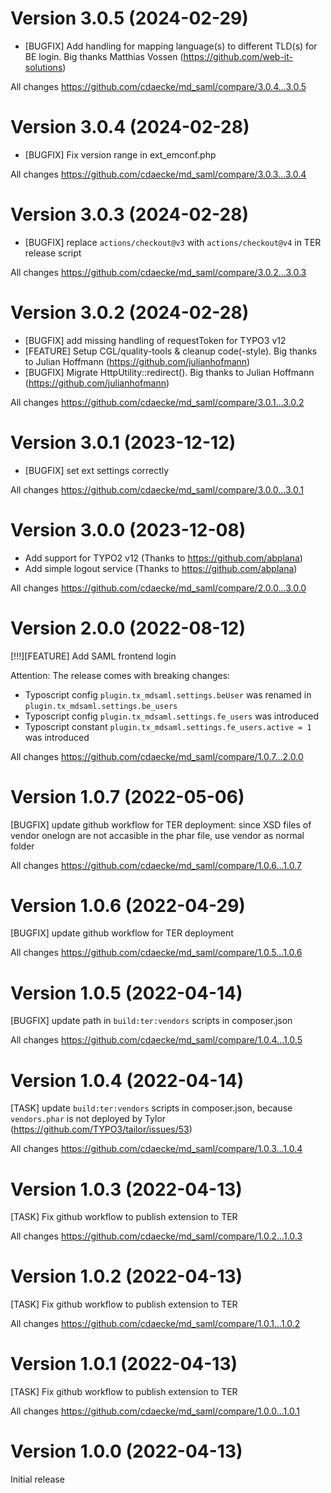 # Version 3.0.5 (2024-02-29)
- [BUGFIX] Add handling for mapping language(s) to different TLD(s) for BE login. Big thanks Matthias Vossen  (https://github.com/web-it-solutions)

All changes
https://github.com/cdaecke/md_saml/compare/3.0.4...3.0.5

# Version 3.0.4 (2024-02-28)
- [BUGFIX] Fix version range in ext_emconf.php

All changes
https://github.com/cdaecke/md_saml/compare/3.0.3...3.0.4

# Version 3.0.3 (2024-02-28)
- [BUGFIX] replace `actions/checkout@v3` with `actions/checkout@v4` in TER release script

All changes
https://github.com/cdaecke/md_saml/compare/3.0.2...3.0.3

# Version 3.0.2 (2024-02-28)
- [BUGFIX] add missing handling of requestToken for TYPO3 v12
- [FEATURE] Setup CGL/quality-tools & cleanup code(-style). Big thanks to Julian Hoffmann (https://github.com/julianhofmann)
- [BUGFIX] Migrate HttpUtility::redirect(). Big thanks to Julian Hoffmann (https://github.com/julianhofmann)

All changes
https://github.com/cdaecke/md_saml/compare/3.0.1...3.0.2

# Version 3.0.1 (2023-12-12)
- [BUGFIX] set ext settings correctly

All changes
https://github.com/cdaecke/md_saml/compare/3.0.0...3.0.1

# Version 3.0.0 (2023-12-08)
- Add support for TYPO2 v12 (Thanks to https://github.com/abplana)
- Add simple logout service (Thanks to https://github.com/abplana)

All changes
https://github.com/cdaecke/md_saml/compare/2.0.0...3.0.0

# Version 2.0.0 (2022-08-12)
[!!!][FEATURE] Add SAML frontend login

Attention: The release comes with breaking changes:
- Typoscript config `plugin.tx_mdsaml.settings.beUser` was renamed in `plugin.tx_mdsaml.settings.be_users`
- Typoscript config `plugin.tx_mdsaml.settings.fe_users` was introduced
- Typoscript constant `plugin.tx_mdsaml.settings.fe_users.active = 1` was introduced

All changes
https://github.com/cdaecke/md_saml/compare/1.0.7...2.0.0

# Version 1.0.7 (2022-05-06)
[BUGFIX] update github workflow for TER deployment: since XSD files of vendor onelogn are not accasible in the phar file, use vendor as normal folder

All changes
https://github.com/cdaecke/md_saml/compare/1.0.6...1.0.7

# Version 1.0.6 (2022-04-29)
[BUGFIX] update github workflow for TER deployment

All changes
https://github.com/cdaecke/md_saml/compare/1.0.5...1.0.6

# Version 1.0.5 (2022-04-14)
[BUGFIX] update path in `build:ter:vendors` scripts in composer.json

All changes
https://github.com/cdaecke/md_saml/compare/1.0.4...1.0.5

# Version 1.0.4 (2022-04-14)
[TASK] update `build:ter:vendors` scripts in composer.json, because `vendors.phar` is not deployed by Tylor (https://github.com/TYPO3/tailor/issues/53)

All changes
https://github.com/cdaecke/md_saml/compare/1.0.3...1.0.4

# Version 1.0.3 (2022-04-13)
[TASK] Fix github workflow to publish extension to TER

All changes
https://github.com/cdaecke/md_saml/compare/1.0.2...1.0.3

# Version 1.0.2 (2022-04-13)
[TASK] Fix github workflow to publish extension to TER

All changes
https://github.com/cdaecke/md_saml/compare/1.0.1...1.0.2

# Version 1.0.1 (2022-04-13)
[TASK] Fix github workflow to publish extension to TER

All changes
https://github.com/cdaecke/md_saml/compare/1.0.0...1.0.1

# Version 1.0.0 (2022-04-13)
Initial release

